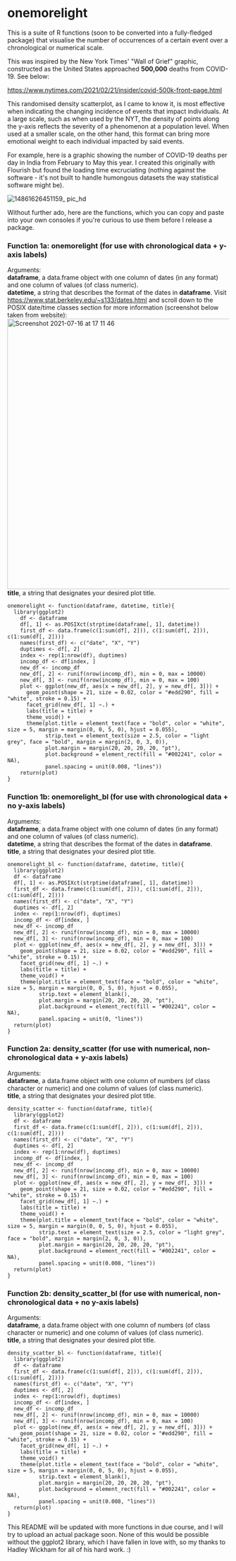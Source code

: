 # onemorelight
This is a suite of R functions (soon to be converted into a fully-fledged package) that visualise the number of occurrences of a certain event over a chronological or numerical scale.

This was inspired by the New York Times' "Wall of Grief" graphic, constructed as the United States approached **500,000** deaths from COVID-19. See below:

https://www.nytimes.com/2021/02/21/insider/covid-500k-front-page.html

This randomised density scatterplot, as I came to know it, is most effective when indicating the changing incidence of events that impact individuals. At a large scale, such as when used by the NYT, the density of points along the y-axis reflects the severity of a phenomenon at a population level. When used at a smaller scale, on the other hand, this format can bring more emotional weight to each individual impacted by said events.

For example, here is a graphic showing the number of COVID-19 deaths per day in India from February to May this year. I created this originally with Flourish but found the loading time excruciating (nothing against the software - it's not built to handle humongous datasets the way statistical software might be).

![14861626451159_ pic_hd](https://user-images.githubusercontent.com/69900601/125975853-7ac2ccf7-2608-4d90-9bde-7dd845d18c18.jpg)

Without further ado, here are the functions, which you can copy and paste into your own consoles if you're curious to use them before I release a package.

### Function 1a: onemorelight (for use with chronological data + y-axis labels)
Arguments:
<br> **dataframe**, a data.frame object with one column of dates (in any format) and one column of values (of class numeric).
<br> **datetime**, a string that describes the format of the dates in **dataframe**. Visit https://www.stat.berkeley.edu/~s133/dates.html and scroll down to the POSIX date/time classes section for more information (screenshot below taken from website):
<img width="612" alt="Screenshot 2021-07-16 at 17 11 46" src="https://user-images.githubusercontent.com/69900601/125977420-be5a1d0b-200e-436f-8500-7e0b27ce9a7d.png">
<br> **title**, a string that designates your desired plot title.

``` {r}
onemorelight <- function(dataframe, datetime, title){
  library(ggplot2)
    df <- dataframe
    df[, 1] <- as.POSIXct(strptime(dataframe[, 1], datetime))
    first_df <- data.frame(c(1:sum(df[, 2])), c(1:sum(df[, 2])), c(1:sum(df[, 2])))
    names(first_df) <- c("date", "X", "Y")
    duptimes <- df[, 2]
    index <- rep(1:nrow(df), duptimes)
    incomp_df <- df[index, ]
    new_df <- incomp_df
    new_df[, 2] <- runif(nrow(incomp_df), min = 0, max = 10000)
    new_df[, 3] <- runif(nrow(incomp_df), min = 0, max = 100)
    plot <- ggplot(new_df, aes(x = new_df[, 2], y = new_df[, 3])) + 
      geom_point(shape = 21, size = 0.02, color = "#edd290", fill = "white", stroke = 0.15) +
      facet_grid(new_df[, 1] ~.) +
      labs(title = title) +
      theme_void() +
      theme(plot.title = element_text(face = "bold", color = "white", size = 5, margin = margin(0, 0, 5, 0), hjust = 0.055),
            strip.text = element_text(size = 2.5, color = "light grey", face = "bold", margin = margin(2, 0, 3, 0)),
            plot.margin = margin(20, 20, 20, 20, "pt"),
            plot.background = element_rect(fill = "#002241", color = NA),
            panel.spacing = unit(0.008, "lines"))
    return(plot)
}
```

### Function 1b: onemorelight_bl (for use with chronological data + no y-axis labels)
Arguments:
<br> **dataframe**, a data.frame object with one column of dates (in any format) and one column of values (of class numeric).
<br> **datetime**, a string that describes the format of the dates in **dataframe**. 
<br> **title**, a string that designates your desired plot title.

``` {r}
onemorelight_bl <- function(dataframe, datetime, title){
  library(ggplot2)
  df <- dataframe
  df[, 1] <- as.POSIXct(strptime(dataframe[, 1], datetime))
  first_df <- data.frame(c(1:sum(df[, 2])), c(1:sum(df[, 2])), c(1:sum(df[, 2])))
  names(first_df) <- c("date", "X", "Y")
  duptimes <- df[, 2]
  index <- rep(1:nrow(df), duptimes)
  incomp_df <- df[index, ]
  new_df <- incomp_df
  new_df[, 2] <- runif(nrow(incomp_df), min = 0, max = 10000)
  new_df[, 3] <- runif(nrow(incomp_df), min = 0, max = 100)
  plot <- ggplot(new_df, aes(x = new_df[, 2], y = new_df[, 3])) + 
    geom_point(shape = 21, size = 0.02, color = "#edd290", fill = "white", stroke = 0.15) +
    facet_grid(new_df[, 1] ~.) +
    labs(title = title) +
    theme_void() +
    theme(plot.title = element_text(face = "bold", color = "white", size = 5, margin = margin(0, 0, 5, 0), hjust = 0.055),
          strip.text = element_blank(),
          plot.margin = margin(20, 20, 20, 20, "pt"),
          plot.background = element_rect(fill = "#002241", color = NA),
          panel.spacing = unit(0, "lines"))
  return(plot)
}
```

### Function 2a: density_scatter (for use with numerical, non-chronological data + y-axis labels)
Arguments:
<br> **dataframe**, a data.frame object with one column of numbers (of class character or numeric) and one column of values (of class numeric).
<br> **title**, a string that designates your desired plot title.

``` {r}
density_scatter <- function(dataframe, title){
  library(ggplot2)
  df <- dataframe
  first_df <- data.frame(c(1:sum(df[, 2])), c(1:sum(df[, 2])), c(1:sum(df[, 2])))
  names(first_df) <- c("date", "X", "Y")
  duptimes <- df[, 2]
  index <- rep(1:nrow(df), duptimes)
  incomp_df <- df[index, ]
  new_df <- incomp_df
  new_df[, 2] <- runif(nrow(incomp_df), min = 0, max = 10000)
  new_df[, 3] <- runif(nrow(incomp_df), min = 0, max = 100)
  plot <- ggplot(new_df, aes(x = new_df[, 2], y = new_df[, 3])) + 
    geom_point(shape = 21, size = 0.02, color = "#edd290", fill = "white", stroke = 0.15) +
    facet_grid(new_df[, 1] ~.) +
    labs(title = title) +
    theme_void() +
    theme(plot.title = element_text(face = "bold", color = "white", size = 5, margin = margin(0, 0, 5, 0), hjust = 0.055),
          strip.text = element_text(size = 2.5, color = "light grey", face = "bold", margin = margin(2, 0, 3, 0)),
          plot.margin = margin(20, 20, 20, 20, "pt"),
          plot.background = element_rect(fill = "#002241", color = NA),
          panel.spacing = unit(0.008, "lines"))
  return(plot)
}
```

### Function 2b: density_scatter_bl (for use with numerical, non-chronological data + no y-axis labels)
Arguments:
<br> **dataframe**, a data.frame object with one column of numbers (of class character or numeric) and one column of values (of class numeric).
<br> **title**, a string that designates your desired plot title.

``` {r}
density_scatter_bl <- function(dataframe, title){
  library(ggplot2)
  df <- dataframe
  first_df <- data.frame(c(1:sum(df[, 2])), c(1:sum(df[, 2])), c(1:sum(df[, 2])))
  names(first_df) <- c("date", "X", "Y")
  duptimes <- df[, 2]
  index <- rep(1:nrow(df), duptimes)
  incomp_df <- df[index, ]
  new_df <- incomp_df
  new_df[, 2] <- runif(nrow(incomp_df), min = 0, max = 10000)
  new_df[, 3] <- runif(nrow(incomp_df), min = 0, max = 100)
  plot <- ggplot(new_df, aes(x = new_df[, 2], y = new_df[, 3])) + 
    geom_point(shape = 21, size = 0.02, color = "#edd290", fill = "white", stroke = 0.15) +
    facet_grid(new_df[, 1] ~.) +
    labs(title = title) +
    theme_void() +
    theme(plot.title = element_text(face = "bold", color = "white", size = 5, margin = margin(0, 0, 5, 0), hjust = 0.055),
          strip.text = element_blank(),
          plot.margin = margin(20, 20, 20, 20, "pt"),
          plot.background = element_rect(fill = "#002241", color = NA),
          panel.spacing = unit(0.008, "lines"))
  return(plot)
}
```

This README will be updated with more functions in due course, and I will try to upload an actual package soon. None of this would be possible without the ggplot2 library, which I have fallen in love with, so my thanks to Hadley Wickham for all of his hard work. :)
